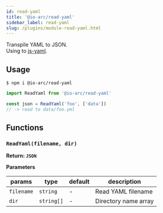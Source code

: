 ```yaml
---
id: read-yaml
title: '@io-arc/read-yaml'
sidebar_label: read-yaml
slug: /plugins/module-read-yaml.html
---
```


Transpile YAML to JSON.  
Using to [js-yaml](https://github.com/nodeca/js-yaml).

## Usage

```shell
$ npm i @io-arc/read-yaml
```

```typescript title="index.ts"
import ReadYaml from '@io-arc/read-yaml'

const json = ReadYaml('foo', ['data'])
// -> read to data/foo.yml
```

## Functions

### `ReadYaml(filename, dir)`

**Return: `JSON`**

**Parameters**

| params     | type       | default | description          |
| ---------- | ---------- | ------- | -------------------- |
| `filename` | `string`   | \-      | Read YAML filename   |
| `dir`      | `string[]` | \-      | Directory name array |
